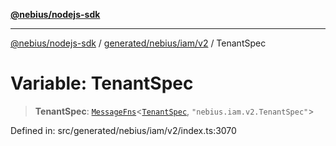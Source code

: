 [**@nebius/nodejs-sdk**](../../../../../README.md)

***

[@nebius/nodejs-sdk](../../../../../README.md) / [generated/nebius/iam/v2](../README.md) / TenantSpec

# Variable: TenantSpec

> **TenantSpec**: [`MessageFns`](../../../../../runtime/protos/core/interfaces/MessageFns.md)\<[`TenantSpec`](../interfaces/TenantSpec.md), `"nebius.iam.v2.TenantSpec"`\>

Defined in: src/generated/nebius/iam/v2/index.ts:3070
